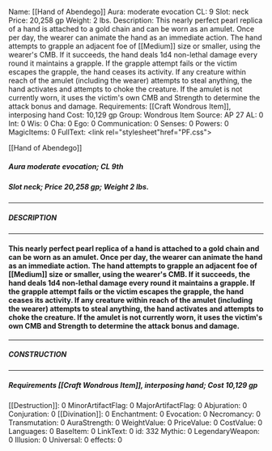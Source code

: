 Name: [[Hand of Abendego]]
Aura: moderate evocation
CL: 9
Slot: neck
Price: 20,258 gp
Weight: 2 lbs.
Description: This nearly perfect pearl replica of a hand is attached to a gold chain and can be worn as an amulet. Once per day, the wearer can animate the hand as an immediate action. The hand attempts to grapple an adjacent foe of [[Medium]] size or smaller, using the wearer's CMB. If it succeeds, the hand deals 1d4 non-lethal damage every round it maintains a grapple. If the grapple attempt fails or the victim escapes the grapple, the hand ceases its activity. If any creature within reach of the amulet (including the wearer) attempts to steal anything, the hand activates and attempts to choke the creature. If the amulet is not currently worn, it uses the victim's own CMB and Strength to determine the attack bonus and damage.
Requirements: [[Craft Wondrous Item]], interposing hand
Cost: 10,129 gp
Group: Wondrous Item
Source: AP 27
AL: 0
Int: 0
Wis: 0
Cha: 0
Ego: 0
Communication: 0
Senses: 0
Powers: 0
MagicItems: 0
FullText: <link rel="stylesheet"href="PF.css"><div class="heading"><p class="alignleft">[[Hand of Abendego]]</p><div style="clear: both;"></div></div><div><h5><b>Aura </b>moderate evocation; <b>CL </b>9th</h5><h5><b>Slot </b>neck; <b>Price </b>20,258 gp; <b>Weight </b>2 lbs.</h5></div><hr/><div><h5><b>DESCRIPTION</b></h5></div><hr/><div><h4><p>This nearly perfect pearl replica of a hand is attached to a gold chain and can be worn as an amulet. Once per day, the wearer can animate the hand as an immediate action. The hand attempts to grapple an adjacent foe of [[Medium]] size or smaller, using the wearer's CMB. If it succeeds, the hand deals 1d4 non-lethal damage every round it maintains a grapple. If the grapple attempt fails or the victim escapes the grapple, the hand ceases its activity. If any creature within reach of the amulet (including the wearer) attempts to steal anything, the hand activates and attempts to choke the creature. If the amulet is not currently worn, it uses the victim's own CMB and Strength to determine the attack bonus and damage.</p></h4></div><hr/><div><h5><b>CONSTRUCTION</b></h5></div><hr/><div><h5><b>Requirements </b>[[Craft Wondrous Item]], <i>interposing hand</i>; <b>Cost </b>10,129 gp</h5></div>
[[Destruction]]: 0
MinorArtifactFlag: 0
MajorArtifactFlag: 0
Abjuration: 0
Conjuration: 0
[[Divination]]: 0
Enchantment: 0
Evocation: 0
Necromancy: 0
Transmutation: 0
AuraStrength: 0
WeightValue: 0
PriceValue: 0
CostValue: 0
Languages: 0
BaseItem: 0
LinkText: 0
id: 332
Mythic: 0
LegendaryWeapon: 0
Illusion: 0
Universal: 0
effects: 0
